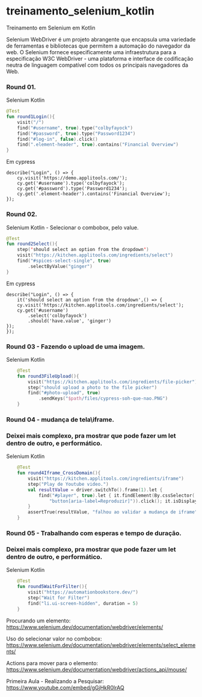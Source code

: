# treinamento_selenium_kotlin
Treinamento em Selenium em Kotlin

Selenium WebDriver é um projeto abrangente que encapsula uma variedade de ferramentas e bibliotecas que permitem a automação do navegador da web. 
O Selenium fornece especificamente uma infraestrutura para a especificação W3C WebDriver - 
uma plataforma e interface de codificação neutra de linguagem compatível com todos os principais navegadores da Web.

### Round 01.
Selenium Kotlin
```kotlin
@Test
fun round1Login(){
    visit("/")
    find("#username", true).type("colbyfayock")
    find("#password", true).type("Password1234")
    find("#log-in", false).click()
    find(".element-header", true).contains("Financial Overview")
}
``` 
Em cypress
```renderscript
describe("Login", () => {
	cy.visit('https://demo.applitools.com/');
	cy.get('#username').type('colbyfayock');
	cy.get('#password').type('Password1234');
	cy.get('.element-header').contains('Financial Overview');
});	
```

### Round 02.
Selenium Kotlin - Selecionar o combobox, pelo value.
```kotlin
@Test
fun round2Select(){
    step('should select an option from the dropdown')
    visit("https://kitchen.applitools.com/ingredients/select")
    find("#spices-select-single", true)
        .selectByValue("ginger")
}
``` 
Em cypress
```renderscript
describe("Login", () => {
    it('should select an option from the dropdown',() => {
	cy.visit('https://kitchen.applitools.com/ingredients/select');
	cy.get('#username')
	    .select('colbyfayock')
	    .should('have.value', 'ginger')
});
});	
```

### Round 03 - Fazendo o upload de uma imagem.
Selenium Kotlin
```kotlin
    @Test
    fun round3FileUpload(){
        visit("https://kitchen.applitools.com/ingredients/file-picker")
        step("should upload a photo to the file picker")
        find("#photo-upload", true)
            .sendKeys("$path/files/cypress-soh-que-nao.PNG")
    }
```
### Round 04 - mudança de tela\iframe.
### Deixei mais complexo, pra mostrar que pode fazer um let dentro de outro, e performático.
Selenium Kotlin
```kotlin
    @Test
    fun round4Iframe_CrossDomain(){
        visit("https://kitchen.applitools.com/ingredients/iframe")
        step("Play de Youtube video.")
        val resultValue = driver.switchTo().frame(1).let {
            find("#player", true).let { it.findElement(By.cssSelector(
                "button[aria-label=Reproduzir]")).click(); it.isDisplayed   }
        }
        assertTrue(resultValue, "falhou ao validar a mudança de iframe")
    }
```

### Round 05 - Trabalhando com esperas e tempo de duração.
### Deixei mais complexo, pra mostrar que pode fazer um let dentro de outro, e performático.
Selenium Kotlin
```kotlin
    @Test
    fun round5WaitForFilter(){
        visit("https://automationbookstore.dev/")
        step("Wait for Filter")
        find("li.ui-screen-hidden", duration = 5)
    }
```


Procurando um elemento:
https://www.selenium.dev/documentation/webdriver/elements/

Uso do selecionar valor no combobox:
https://www.selenium.dev/documentation/webdriver/elements/select_elements/

Actions para mover para o elemento:
https://www.selenium.dev/documentation/webdriver/actions_api/mouse/

Primeira Aula - Realizando a Pesquisar:  
https://www.youtube.com/embed/gGjHkR0lrAQ



